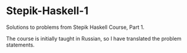 # Stepik-Haskell-1
Solutions to problems from Stepik Haskell Course, Part 1.

The course is initially taught in Russian, so I have translated the problem statements.
